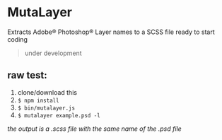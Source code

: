 # MutaLayer
Extracts Adobe® Photoshop® Layer names to a SCSS file ready to start coding

> under development

## raw test:

1. clone/download this
2. `$ npm install`
3. `$ bin/mutalayer.js`
4. `$ mutalayer example.psd -l`

*the output is a .scss file with the same name of the .psd file*
